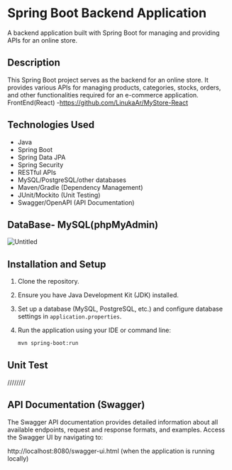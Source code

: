 # Spring Boot Backend Application

A backend application built with Spring Boot for managing and providing APIs for an online store.

## Description
This Spring Boot project serves as the backend for an online store. It provides various APIs for managing products, categories, stocks, orders, and other functionalities required for an e-commerce application.
FrontEnd(React) -https://github.com/LinukaAr/MyStore-React
## Technologies Used

- Java
- Spring Boot
- Spring Data JPA
- Spring Security
- RESTful APIs
- MySQL/PostgreSQL/other databases
- Maven/Gradle (Dependency Management)
- JUnit/Mockito (Unit Testing)
- Swagger/OpenAPI (API Documentation)


## DataBase- MySQL(phpMyAdmin)
![Untitled](https://github.com/LinukaAr/MyStore-Springboot/assets/89442011/8b2aad70-06c0-4238-a57c-866dc8e3d7a2)


## Installation and Setup
1. Clone the repository.
2. Ensure you have Java Development Kit (JDK) installed.
3. Set up a database (MySQL, PostgreSQL, etc.) and configure database settings in `application.properties`.
4. Run the application using your IDE or command line:

   ```bash
   mvn spring-boot:run
## Unit Test
////////

## API Documentation (Swagger)
The Swagger API documentation provides detailed information about all available endpoints, request and response formats, and examples. Access the Swagger UI by navigating to:

http://localhost:8080/swagger-ui.html (when the application is running locally)
